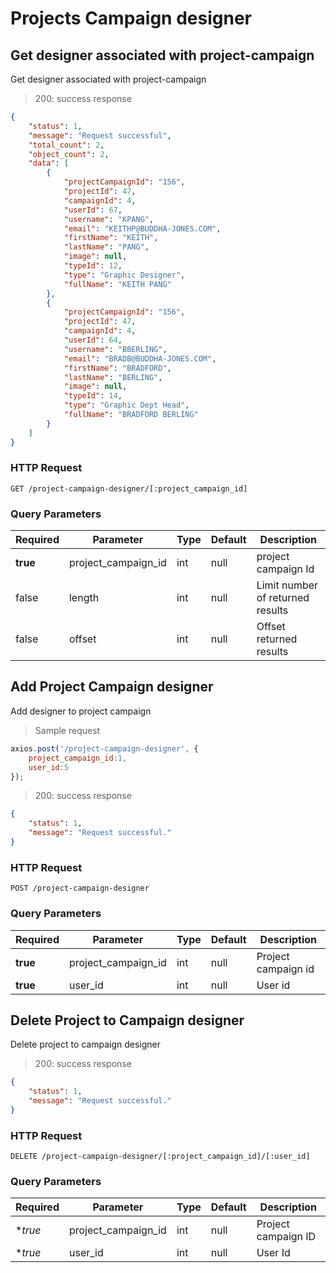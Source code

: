 # Projects Campaign designer


## Get designer associated with project-campaign

Get designer associated with project-campaign

> 200: success response

```json
{
    "status": 1,
    "message": "Request successful",
    "total_count": 2,
    "object_count": 2,
    "data": [
        {
            "projectCampaignId": "156",
            "projectId": 47,
            "campaignId": 4,
            "userId": 67,
            "username": "KPANG",
            "email": "KEITHP@BUDDHA-JONES.COM",
            "firstName": "KEITH",
            "lastName": "PANG",
            "image": null,
            "typeId": 12,
            "type": "Graphic Designer",
            "fullName": "KEITH PANG"
        },
        {
            "projectCampaignId": "156",
            "projectId": 47,
            "campaignId": 4,
            "userId": 64,
            "username": "BBERLING",
            "email": "BRADB@BUDDHA-JONES.COM",
            "firstName": "BRADFORD",
            "lastName": "BERLING",
            "image": null,
            "typeId": 14,
            "type": "Graphic Dept Head",
            "fullName": "BRADFORD BERLING"
        }
    ]
}
```

### HTTP Request

`GET /project-campaign-designer/[:project_campaign_id]`

### Query Parameters

Required | Parameter | Type | Default | Description
-------- | --------- | ---- | ------- | -----------
**true** | project_campaign_id | int | null | project campaign Id
false | length | int | null | Limit number of returned results
false | offset | int | null | Offset returned results


## Add Project Campaign designer

Add designer to project campaign

> Sample request

```javascript
axios.post('/project-campaign-designer', {
    project_campaign_id:1,
    user_id:5
});
```

> 200: success response

```json
{
    "status": 1,
    "message": "Request successful."
}
```

### HTTP Request

`POST /project-campaign-designer`

### Query Parameters

Required | Parameter | Type | Default | Description
-------- | --------- | ---- | ------- | -----------
**true** | project_campaign_id | int | null | Project campaign id
**true** | user_id | int | null | User id


## Delete Project to Campaign designer

Delete project to campaign designer


> 200: success response

```json
{
    "status": 1,
    "message": "Request successful."
}
```

### HTTP Request

`DELETE /project-campaign-designer/[:project_campaign_id]/[:user_id]`

### Query Parameters

Required | Parameter | Type | Default | Description
-------- | --------- | ---- | ------- | -----------
**true* | project_campaign_id | int | null | Project campaign ID
**true* | user_id | int | null | User Id

